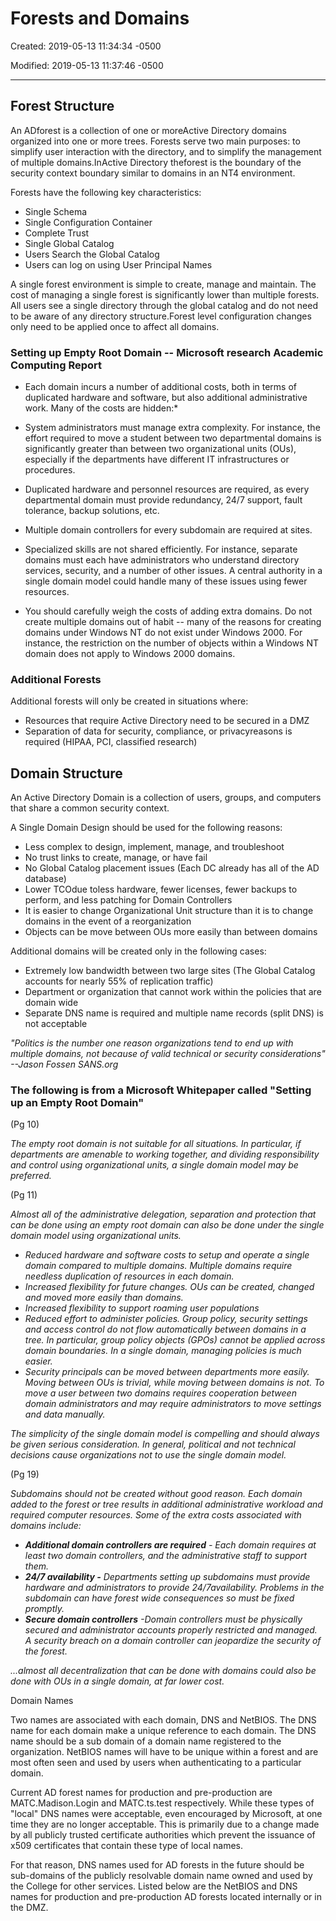 # Forests and Domains

Created: 2019-05-13 11:34:34 -0500

Modified: 2019-05-13 11:37:46 -0500

---

## Forest Structure

An ADforest is a collection of one or moreActive Directory domains organized into one or more trees. Forests serve two main purposes: to simplify user interaction with the directory, and to simplify the management of multiple domains.InActive Directory theforest is the boundary of the security context boundary similar to domains in an NT4 environment.

Forests have the following key characteristics:

- Single Schema
- Single Configuration Container
- Complete Trust
- Single Global Catalog
- Users Search the Global Catalog
- Users can log on using User Principal Names

A single forest environment is simple to create, manage and maintain. The cost of managing a single forest is significantly lower than multiple forests. All users see a single directory through the global catalog and do not need to be aware of any directory structure.Forest level configuration changes only need to be applied once to affect all domains.

### Setting up Empty Root Domain -- Microsoft research Academic Computing Report

- Each domain incurs a number of additional costs, both in terms of duplicated hardware and software, but also additional administrative work. Many of the costs are hidden:*

- System administrators must manage extra complexity. For instance, the effort required to move a student between two departmental domains is significantly greater than between two organizational units (OUs), especially if the departments have different IT infrastructures or procedures.
- Duplicated hardware and personnel resources are required, as every departmental domain must provide redundancy, 24/7 support, fault tolerance, backup solutions, etc.
- Multiple domain controllers for every subdomain are required at sites.
- Specialized skills are not shared efficiently. For instance, separate domains must each have administrators who understand directory services, security, and a number of other issues. A central authority in a single domain model could handle many of these issues using fewer resources.

- You should carefully weigh the costs of adding extra domains. Do not create multiple domains out of habit -- many of the reasons for creating domains under Windows NT do not exist under Windows 2000. For instance, the restriction on the number of objects within a Windows NT domain does not apply to Windows 2000 domains.

### Additional Forests

Additional forests will only be created in situations where:

- Resources that require Active Directory need to be secured in a DMZ
- Separation of data for security, compliance, or privacyreasons is required (HIPAA, PCI, classified research)

## Domain Structure

An Active Directory Domain is a collection of users, groups, and computers that share a common security context.

A Single Domain Design should be used for the following reasons:

- Less complex to design, implement, manage, and troubleshoot
- No trust links to create, manage, or have fail
- No Global Catalog placement issues (Each DC already has all of the AD database)
- Lower TCOdue toless hardware, fewer licenses, fewer backups to perform, and less patching for Domain Controllers
- It is easier to change Organizational Unit structure than it is to change domains in the event of a reorganization
- Objects can be move between OUs more easily than between domains

Additional domains will be created only in the following cases:

- Extremely low bandwidth between two large sites (The Global Catalog accounts for nearly 55% of replication traffic)
- Department or organization that cannot work within the policies that are domain wide
- Separate DNS name is required and multiple name records (split DNS) is not acceptable

*"Politics is the number one reason organizations tend to end up with multiple domains, not because of valid technical or security considerations" --Jason Fossen SANS.org*

### The following is from a Microsoft Whitepaper called "Setting up an Empty Root Domain"

(Pg 10)

*The empty root domain is not suitable for all situations. In particular, if departments are amenable to working together, and dividing responsibility and control using organizational units, a single domain model may be preferred.*

(Pg 11)

*Almost all of the administrative delegation, separation and protection that can be done using an empty root domain can also be done under the single domain model using organizational units.*

- *Reduced hardware and software costs to setup and operate a single domain compared to multiple domains. Multiple domains require needless duplication of resources in each domain.*
- *Increased flexibility for future changes. OUs can be created, changed and moved more easily than domains.*
- *Increased flexibility to support roaming user populations*
- *Reduced effort to administer policies. Group policy, security settings and access control do not flow automatically between domains in a tree. In particular, group policy objects (GPOs) cannot be applied across domain boundaries. In a single domain, managing policies is much easier.*
- *Security principals can be moved between departments more easily. Moving between OUs is trivial, while moving between domains is not. To move a user between two domains requires cooperation between domain administrators and may require administrators to move settings and data manually.*

*The simplicity of the single domain model is compelling and should always be given serious consideration. In general, political and not technical decisions cause organizations not to use the single domain model.*

(Pg 19)

*Subdomains should not be created without good reason. Each domain added to the forest or tree results in additional administrative workload and required computer resources. Some of the extra costs associated with domains include:*

- ***Additional domain controllers are required** - Each domain requires at least two domain controllers, and the administrative staff to support them.*
- ***24/7 availability -** Departments setting up subdomains must provide hardware and administrators to provide 24/7availability. Problems in the subdomain can have forest wide consequences so must be fixed promptly.*
- ***Secure domain controllers** -Domain controllers must be physically secured and administrator accounts properly restricted and managed. A security breach on a domain controller can jeopardize the security of the forest.*

*...almost all decentralization that can be done with domains could also be done with OUs in a single domain, at far lower cost.*

Domain Names

Two names are associated with each domain, DNS and NetBIOS. The DNS name for each domain make a unique reference to each domain. The DNS name should be a sub domain of a domain name registered to the organization. NetBIOS names will have to be unique within a forest and are most often seen and used by users when authenticating to a particular domain.

Current AD forest names for production and pre-production are MATC.Madison.Login and MATC.ts.test respectively. While these types of "local" DNS names were acceptable, even encouraged by Microsoft, at one time they are no longer acceptable. This is primarily due to a change made by all publicly trusted certificate authorities which prevent the issuance of x509 certificates that contain these type of local names.

For that reason, DNS names used for AD forests in the future should be sub-domains of the publicly resolvable domain name owned and used by the College for other services. Listed below are the NetBIOS and DNS names for production and pre-production AD forests located internally or in the DMZ.
